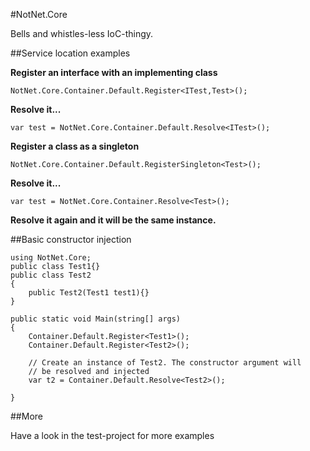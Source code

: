 #NotNet.Core

Bells and whistles-less IoC-thingy.

##Service location examples

**Register an interface with an implementing class**

`NotNet.Core.Container.Default.Register<ITest,Test>();`

**Resolve it...**

`var test = NotNet.Core.Container.Default.Resolve<ITest>();`


**Register a class as a singleton**

`NotNet.Core.Container.Default.RegisterSingleton<Test>();`

**Resolve it...**

`var test = NotNet.Core.Container.Resolve<Test>();`

**Resolve it again and it will be the same instance.**

##Basic constructor injection

```
using NotNet.Core;
public class Test1{}
public class Test2
{
	public Test2(Test1 test1){}
}

public static void Main(string[] args)
{
	Container.Default.Register<Test1>();
	Container.Default.Register<Test2>();
	
	// Create an instance of Test2. The constructor argument will 
	// be resolved and injected
	var t2 = Container.Default.Resolve<Test2>();
	
}
```
##More

Have a look in the test-project for more examples